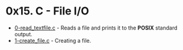 # 0x15. C - File I/O

- [0-read_textfile.c](https://github.com/CharlesMariga/alx-low_level_programming/blob/main/0x15-file_io/0-read_textfile.c) - Reads a file and prints it to the **POSIX** standard output.
- [1-create_file.c]() - Creating a file.
